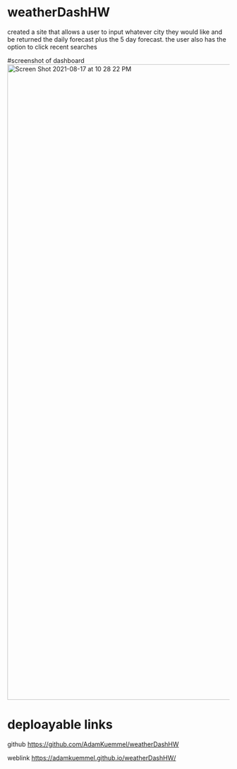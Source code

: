 
# weatherDashHW
created a site that allows a user to input whatever city they would like and be returned the daily forecast plus the 5 day forecast. the user also has the option to click recent searches

#screenshot of dashboard 
<img width="1440" alt="Screen Shot 2021-08-17 at 10 28 22 PM" src="https://user-images.githubusercontent.com/85333228/129837068-cc4b0223-0150-4e48-a50d-571e63e7b0e2.png">

# deploayable links

github
https://github.com/AdamKuemmel/weatherDashHW

weblink
https://adamkuemmel.github.io/weatherDashHW/
